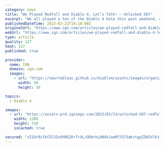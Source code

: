 ```yaml
---
category: news
title: "We Played Redfall and Diablo 4, Let’s Talk! – Unlocked 587"
excerpt: "We all played a ton of the Diablo 4 beta this past weekend, and we were all also lucky enough to play Redfall recently as well. We've got a LOT of thoughts about both. Join us! Subscribe on any of ..."
publishedDateTime: 2023-03-22T19:18:00Z
originalUrl: "https://www.ign.com/articles/we-played-redfall-and-diablo-4-lets-talk-unlocked-587"
webUrl: "https://www.ign.com/articles/we-played-redfall-and-diablo-4-lets-talk-unlocked-587"
type: article
quality: 127
heat: 127
published: true

provider:
  name: IGN
  domain: ign.com
  images:
    - url: "https://smartableai.github.io/diablo4/assets/images/organizations/ign.com-50x50.jpg"
      width: 50
      height: 50

topics:
  - Diablo 4

images:
  - url: "https://assets-prd.ignimgs.com/2023/03/23/unlocked-587-redfall-diablo4-blogroll-1679536171179.jpg?width=1280"
    width: 1280
    height: 720
    isCached: true

secured: "vI2QrBifbfZC3ZvUhRE2D+7r4L/GRArhL0NXkJaaM7JS73qKztgpZZWJUlk3iWObRDqCeV8ZnUFYILxZ8kg61TbCQ/Y6gA9tK60C7KQppENAZSHLnYH+BpA5FUghyS0D/yqhIrST/hBgs3vQtM8CfCDR3RYI9mITR6DKGZhLV4uv8JXvj9UAlDpb68+1JHDlWqFYpyFrvDoSfO4z03rppT4jKi6WGfnI0BSVxHfqJPBVFjYjyRLmTnF6B/xfMNadt+kwdRXkdpUeSxzKooHi2JFNNmz2EgmFSskgIHrLxIAi6ZkOjft5pLueu4OlXiFSRBZWJEMOgy2iwOFtxL8s8fY66INU9zAnasPa1G8G0VM=;6KwdSpe48tdDcHkRV2cQFA=="
---
```


